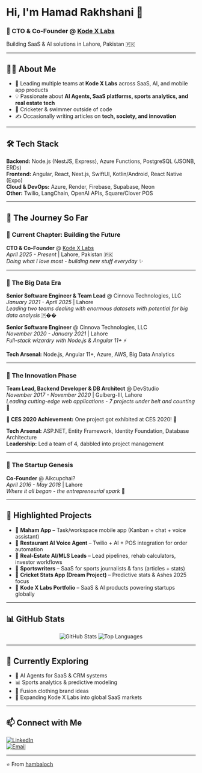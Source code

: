 # Hi, I'm Hamad Rakhshani 👋

### 🚀 CTO & Co-Founder @ [Kode X Labs](https://kodexlabs.com)  
Building SaaS & AI solutions in Lahore, Pakistan 🇵🇰

---

## 🧑‍💻 About Me
- 🔭 Leading multiple teams at **Kode X Labs** across SaaS, AI, and mobile app products  
- 💡 Passionate about **AI Agents, SaaS platforms, sports analytics, and real estate tech**  
- 🏏 Cricketer & swimmer outside of code
- ✍️ Occasionally writing articles on **tech, society, and innovation**  

---

## 🛠️ Tech Stack
**Backend:** Node.js (NestJS, Express), Azure Functions, PostgreSQL (JSONB, ERDs)  
**Frontend:** Angular, React, Next.js, SwiftUI, Kotlin/Android, React Native (Expo)  
**Cloud & DevOps:** Azure, Render, Firebase, Supabase, Neon  
**Other:** Twilio, LangChain, OpenAI APIs, Square/Clover POS  

---

## 🚀 The Journey So Far

### 🎯 **Current Chapter: Building the Future**
**CTO & Co-Founder** @ [Kode X Labs](https://kodexlabs.com)  
*April 2025 - Present* | Lahore, Pakistan 🇵🇰  
*Doing what I love most - building new stuff everyday* ✨

---

### 🏢 **The Big Data Era**
**Senior Software Engineer & Team Lead** @ Cinnova Technologies, LLC  
*January 2021 - April 2025* | Lahore  
*Leading two teams dealing with enormous datasets with potential for big data analysis* 🇵��

**Senior Software Engineer** @ Cinnova Technologies, LLC  
*November 2020 - January 2021* | Lahore  
*Full-stack wizardry with Node.js & Angular 11+* ⚡

**Tech Arsenal:** Node.js, Angular 11+, Azure, AWS, Big Data Analytics

---

### 🎯 **The Innovation Phase**
**Team Lead, Backend Developer & DB Architect** @ DevStudio  
*November 2017 - November 2020* | Gulberg-III, Lahore  
*Leading cutting-edge web applications - 7 projects under belt and counting* 🎯

**🎯 CES 2020 Achievement:** One project got exhibited at CES 2020! 🏅

**Tech Arsenal:** ASP.NET, Entity Framework, Identity Foundation, Database Architecture  
**Leadership:** Led a team of 4, dabbled into project management

---

### 🌟 **The Startup Genesis**
**Co-Founder** @ Aikcupchai?  
*April 2016 - May 2018* | Lahore  
*Where it all began - the entrepreneurial spark* 💫

---

## 📌 Highlighted Projects
- 🔹 **Maham App** – Task/workspace mobile app (Kanban + chat + voice assistant)  
- 🔹 **Restaurant AI Voice Agent** – Twilio + AI + POS integration for order automation  
- 🔹 **Real-Estate AI/MLS Leads** – Lead pipelines, rehab calculators, investor workflows  
- 🔹 **Sportswriters** – SaaS for sports journalists & fans (articles + stats)  
- 🔹 **Cricket Stats App (Dream Project)** – Predictive stats & Ashes 2025 focus  
- 🔹 **Kode X Labs Portfolio** – SaaS & AI products powering startups globally  

---

## 📊 GitHub Stats
<div align="center">
  <img src="https://github-readme-stats.vercel.app/api?username=hambaloch&show_icons=true&theme=tokyonight&hide_border=true" alt="GitHub Stats" />
  <img src="https://github-readme-stats.vercel.app/api/top-langs/?username=hambaloch&layout=compact&theme=tokyonight&hide_border=true" alt="Top Languages" />
</div>

---

## 🌱 Currently Exploring
- 🤖 AI Agents for SaaS & CRM systems  
- 📊 Sports analytics & predictive modeling  
- 🎨 Fusion clothing brand ideas  
- 💼 Expanding Kode X Labs into global SaaS markets  

---

## 📫 Connect with Me
[![LinkedIn](https://img.shields.io/badge/LinkedIn-blue?logo=linkedin)](https://linkedin.com/in/hamadrakshani)  
[![Email](https://img.shields.io/badge/Email-rakshanihamad@gmail.com-red)](mailto:rakshanihamad@gmail.com)  

---

⭐️ From [hambaloch](https://github.com/hambaloch)
